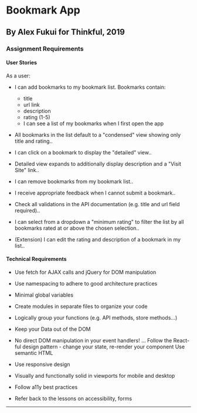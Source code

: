 # Bookmark App
## By Alex Fukui for Thinkful, 2019

### Assignment Requirements

#### User Stories
As a user:

- I can add bookmarks to my bookmark list. Bookmarks contain:
    - title
    - url link
    - description
    - rating (1-5)
    - I can see a list of my bookmarks when I first open the app

- All bookmarks in the list default to a "condensed" view showing only title and rating..

- I can click on a bookmark to display the "detailed" view..

- Detailed view expands to additionally display description and a "Visit Site" link..

- I can remove bookmarks from my bookmark list..

- I receive appropriate feedback when I cannot submit a bookmark..

- Check all validations in the API documentation (e.g. title and url field required)..

- I can select from a dropdown a "minimum rating" to filter the list by all bookmarks rated at or above the chosen selection..

- (Extension) I can edit the rating and description of a bookmark in my list..

#### Technical Requirements

- Use fetch for AJAX calls and jQuery for DOM manipulation

- Use namespacing to adhere to good architecture practices

- Minimal global variables

- Create modules in separate files to organize your code

- Logically group your functions (e.g. API methods, store methods...)

- Keep your Data out of the DOM

- No direct DOM manipulation in your event handlers!
... Follow the React-ful design pattern - change your state, re-render your component
Use semantic HTML

- Use responsive design

- Visually and functionally solid in viewports for mobile and desktop

- Follow a11y best practices

- Refer back to the lessons on accessibility, forms

***
